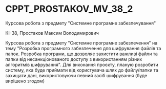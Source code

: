 # CPPT_PROSTAKOV_MV_38_2
Курсова робота з предмету "Системне програмне забезпечування"

КІ-38, Простаков Максим Володимирович

Курсова робота з предмету "Системне програмне забезпечення" на тему "Розробка програмного забезпечення для шифрування файлів та папок. Розробка програми, що дозволяє захистити важливі файли та папки від несанкціонованого доступу з використанням різних алгоритмів шифрування". Для виконання проєкту, планую розробити систему, яка буде приймати від користувача шлях до файлу/папки та захищати дані, використовуючи певний засіб шифрування (буде вирішено згодом)
